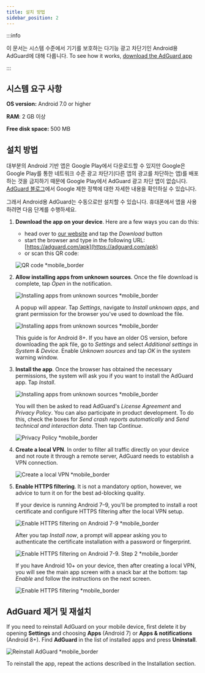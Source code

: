 ```yaml
---
title: 설치 방법
sidebar_position: 2
---
```


:::info

이 문서는 시스템 수준에서 기기를 보호하는 다기능 광고 차단기인 Android용 AdGuard에 대해 다룹니다. To see how it works, [download the AdGuard app](https://agrd.io/download-kb-adblock)

:::

## 시스템 요구 사항

**OS version:** Android 7.0 or higher

**RAM**: 2 GB 이상

**Free disk space:** 500 MB

## 설치 방법

대부분의 Android 기반 앱은 Google Play에서 다운로드할 수 있지만 Google은 Google Play를 통한 네트워크 수준 광고 차단기(다른 앱의 광고를 차단하는 앱)를 배포하는 것을 금지하기 때문에 Google Play에서 AdGuard 광고 차단 앱이 없습니다. [AdGuard 블로그](https://blog.adguard.com/en/google-removes-adguard-android-app-google-play/)에서 Google 제한 정책에 대한 자세한 내용을 확인하실 수 있습니다.

그래서 Android용 AdGuard는 수동으로만 설치할 수 있습니다. 휴대폰에서 앱을 사용하려면 다음 단계를 수행하세요.

1. **Download the app on your device**. Here are a few ways you can do this:

    - head over to [our website](https://adguard.com/adguard-android/overview.html) and tap the *Download* button
    - start the browser and type in the following URL: [https://adguard.com/apk](https://adguard.com/apk)
    - or scan this QR code:

    ![QR code *mobile_border](https://cdn.adtidy.org/content/kb/ad_blocker/android/installation/qr/inst-qr-en.png)

1. **Allow installing apps from unknown sources**. Once the file download is complete, tap *Open* in the notification.

    ![Installing apps from unknown sources *mobile_border](https://cdn.adtidy.org/content/kb/ad_blocker/android/installation/inst_1.png)

    A popup will appear. Tap *Settings*, navigate to *Install unknown apps*, and grant permission for the browser you've used to download the file.

    ![Installing apps from unknown sources *mobile_border](https://cdn.adtidy.org/content/kb/ad_blocker/android/installation/inst_3.png)

    This guide is for Android 8+. If you have an older OS version, before downloading the apk file, go to *Settings* and select *Additional settings* in *System & Device*. Enable *Unknown sources* and tap *OK* in the system warning window.

1. **Install the app**. Once the browser has obtained the necessary permissions, the system will ask you if you want to install the AdGuard app. Tap *Install*.

    ![Installing apps from unknown sources *mobile_border](https://cdn.adtidy.org/content/kb/ad_blocker/android/installation/inst_4.png)

    You will then be asked to read AdGuard's *License Agreement* and *Privacy Policy*. You can also participate in product development. To do this, check the boxes for *Send crash reports automatically* and *Send technical and interaction data*. Then tap *Continue*.

    ![Privacy Policy *mobile_border](https://cdn.adtidy.org/content/kb/ad_blocker/android/installation/fl_3.png)

1. **Create a local VPN**. In order to filter all traffic directly on your device and not route it through a remote server, AdGuard needs to establish a VPN connection.

    ![Create a local VPN *mobile_border](https://cdn.adtidy.org/content/kb/ad_blocker/android/installation/fl_2.png)

1. **Enable HTTPS filtering**. It is not a mandatory option, however, we advice to turn it on for the best ad-blocking quality.

    If your device is running Android 7–9, you'll be prompted to install a root certificate and configure HTTPS filtering after the local VPN setup.

    ![Enable HTTPS filtering on Android 7-9 *mobile_border](https://cdn.adtidy.org/content/kb/ad_blocker/android/installation/cert_1.jpg)

    After you tap *Install now*, a prompt will appear asking you to authenticate the certificate installation with a password or fingerprint.

    ![Enable HTTPS filtering on Android 7-9. Step 2 *mobile_border](https://cdn.adtidy.org/content/kb/ad_blocker/android/installation/cert_2.jpg)

    If you have Android 10+ on your device, then after creating a local VPN, you will see the main app screen with a snack bar at the bottom: tap *Enable* and follow the instructions on the next screen.

    ![Enable HTTPS filtering *mobile_border](https://cdn.adtidy.org/content/kb/ad_blocker/android/installation/fl_5.png)

## AdGuard 제거 및 재설치

If you need to reinstall AdGuard on your mobile device, first delete it by opening **Settings** and choosing **Apps** (Android 7) or **Apps & notifications** (Android 8+). Find **AdGuard** in the list of installed apps and press **Uninstall**.

![Reinstall AdGuard *mobile_border](https://cdn.adtidy.org/content/kb/ad_blocker/android/installation/inst_4.png)

To reinstall the app, repeat the actions described in the Installation section.
